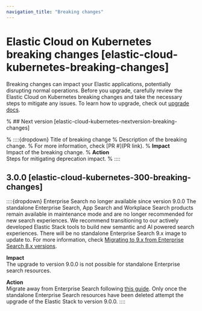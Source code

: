 ```yaml
---
navigation_title: "Breaking changes"
---
```


# Elastic Cloud on Kubernetes breaking changes [elastic-cloud-kubernetes-breaking-changes]
Breaking changes can impact your Elastic applications, potentially disrupting normal operations. Before you upgrade, carefully review the Elastic Cloud on Kubernetes breaking changes and take the necessary steps to mitigate any issues. To learn how to upgrade, check out [upgrade docs](docs-content://deploy-manage/upgrade/orchestrator/upgrade-cloud-on-k8s.md).

% ## Next version [elastic-cloud-kubernetes-nextversion-breaking-changes]

% ::::{dropdown} Title of breaking change 
% Description of the breaking change.
% For more information, check [PR #](PR link).
% **Impact**<br> Impact of the breaking change.
% **Action**<br> Steps for mitigating deprecation impact.
% ::::

## 3.0.0 [elastic-cloud-kubernetes-300-breaking-changes]

::::{dropdown} Enterprise Search no longer available since version 9.0.0
The standalone Enterprise Search, App Search and Workplace Search products remain available in maintenance mode and are no longer recommended for new search experiences. We recommend transitioning to our actively developed Elastic Stack tools to build new semantic and AI powered search experiences. There will be no standalone Enterprise Search 9.x image to update to.
For more information, check [Migrating to 9.x from Enterprise Search 8.x versions](https://www.elastic.co/guide/en/enterprise-search/8.18/upgrading-to-9-x.html).

**Impact**<br> The upgrade to version 9.0.0 is not possible for standalone Enterprise search resources.

**Action**<br> Migrate away from Enterprise Search following [this guide](https://www.elastic.co/guide/en/enterprise-search/8.18/upgrading-to-9-x.html). Only once the standalone Enterprise Search resources have been deleted attempt the upgrade of the Elastic Stack to version 9.0.0.
::::
